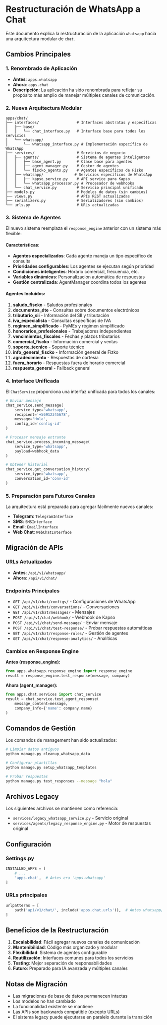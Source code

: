 # Restructuración de WhatsApp a Chat

Este documento explica la restructuración de la aplicación `whatsapp` hacia una arquitectura modular de `chat`.

## Cambios Principales

### 1. Renombrado de Aplicación
- **Antes**: `apps.whatsapp`
- **Ahora**: `apps.chat`
- **Descripción**: La aplicación ha sido renombrada para reflejar su propósito más amplio de manejar múltiples canales de comunicación.

### 2. Nueva Arquitectura Modular

```
apps/chat/
├── interfaces/                 # Interfaces abstratas y específicas
│   ├── base/
│   │   └── chat_interface.py   # Interface base para todos los servicios
│   └── whatsapp/
│       └── whatsapp_interface.py # Implementación específica de WhatsApp
├── services/                   # Servicios de negocio
│   ├── agents/                 # Sistema de agentes inteligentes
│   │   ├── base_agent.py       # Clase base para agentes
│   │   ├── agent_manager.py    # Gestor de agentes
│   │   └── fiscko_agents.py    # Agentes específicos de Fizko
│   ├── whatsapp/              # Servicios específicos de WhatsApp
│   │   ├── kapso_service.py    # API service para Kapso
│   │   └── whatsapp_processor.py # Procesador de webhooks
│   └── chat_service.py         # Servicio principal unificado
├── models.py                   # Modelos de datos (sin cambios)
├── views.py                    # APIs REST actualizadas
├── serializers.py              # Serializadores (sin cambios)
└── urls.py                     # URLs actualizadas
```

### 3. Sistema de Agentes

El nuevo sistema reemplaza el `response_engine` anterior con un sistema más flexible:

#### Características:
- **Agentes especializados**: Cada agente maneja un tipo específico de consulta
- **Prioridades configurables**: Los agentes se ejecutan según prioridad
- **Condiciones inteligentes**: Horario comercial, frecuencia, etc.
- **Variables dinámicas**: Personalización automática de respuestas
- **Gestión centralizada**: AgentManager coordina todos los agentes

#### Agentes Incluidos:
1. **saludo_fiscko** - Saludos profesionales
2. **documentos_dte** - Consultas sobre documentos electrónicos
3. **tributario_sii** - Información del SII y tributación
4. **iva_especialista** - Consultas específicas de IVA
5. **regimen_simplificado** - PyMEs y régimen simplificado
6. **honorarios_profesionales** - Trabajadores independientes
7. **vencimientos_fiscales** - Fechas y plazos tributarios
8. **comercial_fiscko** - Información comercial y ventas
9. **soporte_tecnico** - Soporte técnico
10. **info_general_fiscko** - Información general de Fizko
11. **agradecimiento** - Respuestas de cortesía
12. **fuera_horario** - Respuestas fuera de horario comercial
13. **respuesta_general** - Fallback general

### 4. Interface Unificada

El `ChatService` proporciona una interfaz unificada para todos los canales:

```python
# Enviar mensaje
chat_service.send_message(
    service_type='whatsapp',
    recipient='+56912345678',
    message='Hola',
    config_id='config-id'
)

# Procesar mensaje entrante
chat_service.process_incoming_message(
    service_type='whatsapp',
    payload=webhook_data
)

# Obtener historial
chat_service.get_conversation_history(
    service_type='whatsapp',
    conversation_id='conv-id'
)
```

### 5. Preparación para Futuros Canales

La arquitectura está preparada para agregar fácilmente nuevos canales:
- **Telegram**: `TelegramInterface`
- **SMS**: `SMSInterface`
- **Email**: `EmailInterface`
- **Web Chat**: `WebChatInterface`

## Migración de APIs

### URLs Actualizadas
- **Antes**: `/api/v1/whatsapp/`
- **Ahora**: `/api/v1/chat/`

### Endpoints Principales
- `GET /api/v1/chat/configs/` - Configuraciones de WhatsApp
- `GET /api/v1/chat/conversations/` - Conversaciones
- `GET /api/v1/chat/messages/` - Mensajes
- `POST /api/v1/chat/webhook/` - Webhook de Kapso
- `POST /api/v1/chat/send-message/` - Enviar mensaje
- `POST /api/v1/chat/test-response/` - Probar respuestas automáticas
- `GET /api/v1/chat/response-rules/` - Gestión de agentes
- `GET /api/v1/chat/response-analytics/` - Analíticas

### Cambios en Response Engine

**Antes (response_engine):**
```python
from apps.whatsapp.response_engine import response_engine
result = response_engine.test_response(message, company)
```

**Ahora (agent_manager):**
```python
from apps.chat.services import chat_service
result = chat_service.test_agent_response(
    message_content=message,
    company_info={'name': company.name}
)
```

## Comandos de Gestión

Los comandos de management han sido actualizados:

```bash
# Limpiar datos antiguos
python manage.py cleanup_whatsapp_data

# Configurar plantillas
python manage.py setup_whatsapp_templates

# Probar respuestas
python manage.py test_responses --message "hola"
```

## Archivos Legacy

Los siguientes archivos se mantienen como referencia:
- `services/legacy_whatsapp_service.py` - Servicio original
- `services/agents/legacy_response_engine.py` - Motor de respuestas original

## Configuración

### Settings.py
```python
INSTALLED_APPS = [
    # ...
    'apps.chat',  # Antes era 'apps.whatsapp'
]
```

### URLs principales
```python
urlpatterns = [
    path('api/v1/chat/', include('apps.chat.urls')),  # Antes whatsapp/
]
```

## Beneficios de la Restructuración

1. **Escalabilidad**: Fácil agregar nuevos canales de comunicación
2. **Mantenibilidad**: Código más organizado y modular
3. **Flexibilidad**: Sistema de agentes configurable
4. **Reutilización**: Interfaces comunes para todos los servicios
5. **Testing**: Mejor separación de responsabilidades
6. **Futuro**: Preparado para IA avanzada y múltiples canales

## Notas de Migración

- Las migraciones de base de datos permanecen intactas
- Los modelos no han cambiado
- La funcionalidad existente se mantiene
- Las APIs son backwards compatible (excepto URLs)
- El sistema legacy puede ejecutarse en paralelo durante la transición